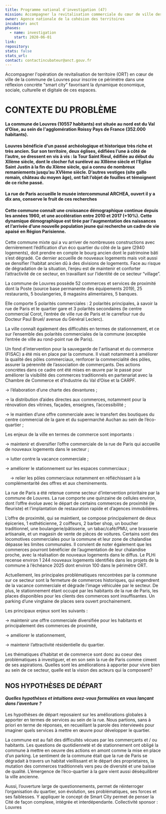```yaml
---
title: Programme national d'investigation (47)
mission: Accompagner la revitalisation commerciale du cœur de ville des communes du territoire
owner: Agence nationale de la cohésion des territoires
incubator: anct
phases:
  - name: investigation
    start: 2020-06-01
link: 
repository: 
stats: false
stats_url: 
contact: contactincubateur@anct.gouv.fr
---
```

Accompagner l'opération de revitalisation de territoire (ORT) en cœur de ville de la commune de Louvres pour inscrire ce périmètre dans une réflexion concrète "smart city" favorisant la dynamique économique, sociale, culturelle et digitale de ces espaces.

CONTEXTE DU PROBLÈME
====================

#### La commune de Louvres (10557 habitants) est située au nord est du Val d’Oise, au sein de l'agglomération Roissy Pays de France (352.000 habitants). 

#### Louvres bénéficie d’un passé archéologique et historique très riche et très ancien. Sur son territoire, deux églises, édifiées l’une à côté de l’autre, se dressent en vis à vis : la Tour Saint Rieul, édifiée au début du XIIème siècle, dont le clocher fut surélevé au XIIIème siècle et l’Eglise Saint Justin à la fin du XIème siècle, qui a connu de nombreux remaniements jusqu’au XVIème siècle. D’autres vestiges (site gallo romain, château du moyen âge), ont fait l’objet de fouilles et témoignent de ce riche passé.

#### La rue de Paris accueille le musée intercommunal ARCHEA, ouvert il y a dix ans, conserve le fruit de ces recherches

#### Cette commune connaît une croissance démographique continue depuis les années 1960, et une accélération entre 2010 et 2017 (+10%). Cette dynamique démographique est tirée par l’augmentation des naissances et l’arrivée d’une nouvelle population jeune qui recherche un cadre de vie apaisé en Région Parisienne.

Cette commune mixte qui a vu arriver de nombreuses constructions avec dernièrement l’édification d’un éco quartier du côté de la gare (2940 logements), doit prendre en compte le bourg ancien dont le patrimoine bâti s’est dégradé. Ce dernier accueille de nouveaux logements mais voit aussi se densifier l’habitat ancien dû à des divisions de logements. Face au risque de dégradation de la situation, l’enjeu est de maintenir et conforter l’attractivité de ce secteur, en travaillant sur l’identité de ce secteur “village”.

La commune de Louvres possède 52 commerces et services de proximité dont la Poste (source base permanente des équipements 2019), 25 restaurants, 5 boulangeries, 8 magasins alimentaires, 5 banques.

Elle comporte 5 polarités commerciales : 2 polarités principales, à savoir la rue de Paris et le quartier gare et 3 polarités secondaires (le centre commercial Corot, l’entrée de ville rue de Paris et le carrefour rue du Docteur Paul Bruel/ avenue du Général Leclerc).

La ville connaît également des difficultés en termes de stationnement, et ce sur l’ensemble des polarités commerciales de la commune (exceptée l’entrée de ville au rond-point rue de Paris).

Un fond d'intervention pour la sauvegarde de l'artisanat et du commerce (FISAC) a été mis en place par la commune. Il visait notamment à améliorer la qualité des pôles commerciaux, renforcer la commercialité des pôles, assurer la pérennité de l’association de commerçants. Des actions concrètes dans ce cadre ont été mises en œuvre par le passé pour améliorer la visibilité des commerces traditionnels en partenariat avec la Chambre de Commerce et d’Industrie du Val d’Oise et la CARPF.

→ l’élaboration d’une charte des devantures ;

→ la distribution d’aides directes aux commerces, notamment pour la rénovation des vitrines, façades, enseignes, l’accessibilité ;

→ le maintien d’une offre commerciale avec le transfert des boutiques du centre commercial de la gare et du supermarché Auchan au sein de l’éco-quartier ;

Les enjeux de la ville en termes de commerce sont importants :

→ maintenir et diversifier l’offre commerciale de la rue de Paris qui accueille de nouveaux logements dans le secteur ;

→ lutter contre la vacance commerciale ;

→ améliorer le stationnement sur les espaces commerciaux ;

    → relier les pôles commerciaux notamment en réfléchissant à la complémentarité des offres et aux cheminements.

La rue de Paris a été retenue comme secteur d’intervention prioritaire par la commune de Louvres. La rue comporte une quinzaine de cellules environ, dont l’offre évolue avec le départ de certains commerces de proximité (le fleuriste) et l’implantation de restauration rapide et d’agences immobilières.

L’offre de proximité, qui se maintient, se compose principalement de deux épiceries, 1 esthéticienne, 2 coiffeurs, 2 barber shop, un boucher traditionnel, une boulangerie/pâtisserie, un tabac/café/PMU, une brasserie artisanale, et un magasin de vente de pièces de voitures. Certains sont des locomotives commerciales pour la commune et leur zone de chalandise dépasse les limites communales. Il convient de noter également que les commerces pourront bénéficier de l’augmentation de leur chalandise proche, avec la réalisation de nouveaux logements dans le diffus. Le PLHi recense environ 1 244 nouveaux logements identifiés dans les projets de la commune à l’échéance 2025 dont environ 100 dans le périmètre ORT.

Actuellement, les principales problématiques rencontrées par la commune sur ce secteur sont la fermeture de commerces historiques, qui engendrent de la vacance commerciale et dégrade l’image véhiculée par le secteur. De plus, le stationnement étant occupé par les habitants de la rue de Paris, les places disponibles pour les clients des commerces sont insuffisantes. Un parking d’une vingtaine de places sera ouvert prochainement.

Les principaux enjeux sont les suivants :

→ maintenir une offre commerciale diversifiée pour les habitants et principalement des commerces de proximité,

→ améliorer le stationnement,

→ maintenir l’attractivité résidentielle du quartier. 

Les thématiques d’habitat et de commerce sont donc au coeur des problématiques à investiguer, et en son sein la rue de Paris comme ciment de ses aspirations. Quelles sont les améliorations à apporter pour vivre bien au sein de ce secteur, quelle est la vision des acteurs qui la composent?

  
  

NOS HYPOTHÈSES DE DÉPART
------------------------

#### _Quelles hypothèses et intuitions avez-vous formulées en vous lançant dans l’aventure ?_

Les hypothèses de départ reposaient sur les améliorations globales à apporter en termes de services au sein de la rue. Nous partions, sans à priori en terme de réponses, en recueillant la parole des interviewés pour imaginer quels services à mettre en œuvre pour développer le quartier.

La commune est au fait des difficultés vécues par les commerçants et / ou habitants. Les questions de quotidienneté et de stationnement ont obligé la commune à mettre en oeuvre des actions en amont comme la mise en place d’un parking. Le sentiment de la commune était que la rue de Paris se dégradait à travers un habitat vieillissant et le départ des proprietaires, la mutation des commerces traditionnels vers peu de diversité et une baisse de qualité. L’émergence de l’éco-quartier à la gare vient aussi déséquilibrer la ville ancienne.

Aussi, l’ouverture large de questionnements, permet de réinterroger l’organisation du quartier, son évolution, ses problématiques, ses forces et ses faiblesses. Y appliquer le concept de Smart City permet de penser la Cité de façon complexe, intégrée et interdépendante.
Collectivité sponsor : Louvres

